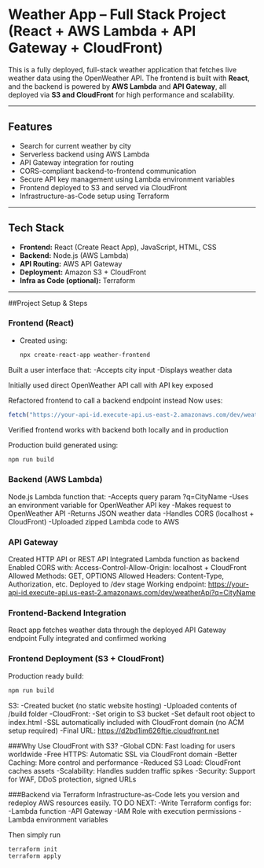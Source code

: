 # Weather App – Full Stack Project (React + AWS Lambda + API Gateway + CloudFront)

This is a fully deployed, full-stack weather application that fetches live weather data using the OpenWeather API. The frontend is built with **React**, and the backend is powered by **AWS Lambda** and **API Gateway**, all deployed via **S3 and CloudFront** for high performance and scalability.

---

## Features

- Search for current weather by city
- Serverless backend using AWS Lambda
- API Gateway integration for routing
- CORS-compliant backend-to-frontend communication
- Secure API key management using Lambda environment variables
- Frontend deployed to S3 and served via CloudFront
- Infrastructure-as-Code setup using Terraform

---

## Tech Stack

- **Frontend:** React (Create React App), JavaScript, HTML, CSS
- **Backend:** Node.js (AWS Lambda)
- **API Routing:** AWS API Gateway
- **Deployment:** Amazon S3 + CloudFront
- **Infra as Code (optional):** Terraform

---

##Project Setup & Steps

### Frontend (React)

- Created using:
  ```bash
  npx create-react-app weather-frontend
  ```
Built a user interface that:
-Accepts city input
-Displays weather data

Initially used direct OpenWeather API call with API key exposed

Refactored frontend to call a backend endpoint instead
Now uses:
```js
fetch("https://your-api-id.execute-api.us-east-2.amazonaws.com/dev/weatherApi?q=Chicago")
```

Verified frontend works with backend both locally and in production

Production build generated using:
```bash
npm run build
```

### Backend (AWS Lambda)
Node.js Lambda function that:
-Accepts query param ?q=CityName
-Uses an environment variable for OpenWeather API key
-Makes request to OpenWeather API
-Returns JSON weather data
-Handles CORS (localhost + CloudFront)
-Uploaded zipped Lambda code to AWS

### API Gateway
Created HTTP API or REST API
Integrated Lambda function as backend
Enabled CORS with:
Access-Control-Allow-Origin: localhost + CloudFront
Allowed Methods: GET, OPTIONS
Allowed Headers: Content-Type, Authorization, etc.
Deployed to /dev stage
Working endpoint: https://your-api-id.execute-api.us-east-2.amazonaws.com/dev/weatherApi?q=CityName

### Frontend-Backend Integration
React app fetches weather data through the deployed API Gateway endpoint
Fully integrated and confirmed working

### Frontend Deployment (S3 + CloudFront)
Production ready build:
```bash
npm run build
```
S3:
-Created bucket (no static website hosting)
-Uploaded contents of /build folder
-CloudFront:
-Set origin to S3 bucket
-Set default root object to index.html
-SSL automatically included with CloudFront domain (no ACM setup required)
-Final URL: https://d2bd1im626ftje.cloudfront.net

###Why Use CloudFront with S3?
-Global CDN: Fast loading for users worldwide
-Free HTTPS: Automatic SSL via CloudFront domain
-Better Caching: More control and performance
-Reduced S3 Load: CloudFront caches assets
-Scalability: Handles sudden traffic spikes
-Security: Support for WAF, DDoS protection, signed URLs

###Backend via Terraform
Infrastructure-as-Code lets you version and redeploy AWS resources easily.
TO DO NEXT:
-Write Terraform configs for:
-Lambda function
-API Gateway
-IAM Role with execution permissions
-Lambda environment variables

Then simply run
```bash
terraform init
terraform apply
```
